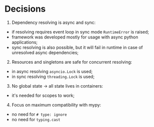 # Decisions
1. Dependency resolving is async and sync:
  - if resolving requires event loop in sync mode `RuntimeError` is raised;
  - framework was developed mostly for usage with async python applications;
  - sync resolving is also possible, but it will fail in runtime in case of unresolved async dependencies;
2. Resources and singletons are safe for concurrent resolving:
  - in async resolving `asyncio.Lock` is used;
  - in sync resolving `threading.Lock` is used;
3. No global state -> all state lives in containers:
  - it's needed for scopes to work;
4. Focus on maximum compatibility with mypy:
  - no need for `# type: ignore`
  - no need for `typing.cast`
